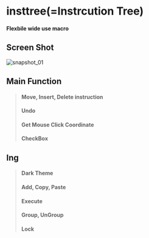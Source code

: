 # insttree(=Instrcution Tree)
#### Flexbile wide use macro

## Screen Shot
![snapshot_01](https://user-images.githubusercontent.com/110750614/210750840-1a95e114-e48f-4097-a1c4-893a316b865c.PNG)

## Main Function
> #### Move, Insert, Delete instruction
> #### Undo
> #### Get Mouse Click Coordinate
> #### CheckBox

## Ing
> #### Dark Theme
> #### Add, Copy, Paste
> #### Execute
> #### Group, UnGroup
> #### Lock
